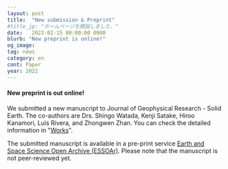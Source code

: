 ```yaml
---
layout: post
title:  "New submission & Preprint"
#title_jp: "ホームページを開設しました．"
date:   2022-02-15 00:00:00 0900
blurb: "New preprint is online!"
og_image:
tag: news
category: en
cont: Paper
year: 2022
---
```


#### **New preprint is out online!**

We submitted a new manuscript to Journal of Geophysical Research - Solid Earth.
The co-authors are Drs. Shingo Watada, Kenji Satake, Hiroo Kanamori, Luis Rivera, and Zhongwen Zhan.
You can check the detailed information in "[Works](https://osm3dan.github.io/en/publications)".

The submitted manuscript is available in a pre-print service [Earth and Space Science Open Archive (ESSOAr)](https://www.essoar.org/doi/abs/10.1002/essoar.10510526.1). Please note that the manuscript is not peer-reviewed yet.
